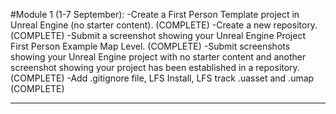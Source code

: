 #Module 1 (1-7 September):
  -Create a First Person Template project in Unreal Engine (no starter content).                                                                                                      (COMPLETE)
  -Create a new repository.                                                                                                                                                           (COMPLETE)
  -Submit a screenshot showing your Unreal Engine Project First Person Example Map Level.                                                                                             (COMPLETE)
  -Submit screenshots showing your Unreal Engine project with no starter content and another screenshot showing your project has been established in a repository.                    (COMPLETE)
  -Add .gitignore file, LFS Install, LFS track .uasset and .umap                                                                                                                      (COMPLETE)

  ______________________________________________________________________________________________________________________________________________________________________________________________________________
